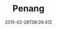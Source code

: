 ---
title: "Penang"
date: 2015-02-28T08:26:41Z
draft: false
description: ""
hasGallery: true
type: post
region: "Asia (Southeast)"
country: "Malaysia"
thumbnail: "penang-9.jpg"
---